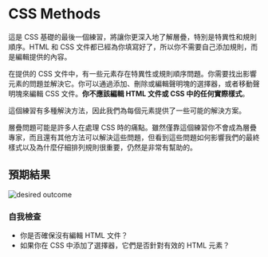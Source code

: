 # CSS Methods

這是 CSS 基礎的最後一個練習，將讓你更深入地了解層疊，特別是特異性和規則順序。HTML 和 CSS 文件都已經為你填寫好了，所以你不需要自己添加規則，而是編輯提供的內容。

在提供的 CSS 文件中，有一些元素存在特異性或規則順序問題。你需要找出影響元素的問題並解決它。你可以通過添加、刪除或編輯聲明塊的選擇器，或者移動聲明塊來編輯 CSS 文件。**你不應該編輯 HTML 文件或 CSS 中的任何實際樣式**。

這個練習有多種解決方法，因此我們為每個元素提供了一些可能的解決方案。

層疊問題可能是許多人在處理 CSS 時的痛點。雖然僅靠這個練習你不會成為層疊專家，而且還有其他方法可以解決這些問題，但看到這些問題如何影響我們的最終樣式以及為什麼仔細排列規則很重要，仍然是非常有幫助的。

## 預期結果

![desired outcome](./desired-outcome.png)

### 自我檢查

- 你是否確保沒有編輯 HTML 文件？
- 如果你在 CSS 中添加了選擇器，它們是否針對有效的 HTML 元素？